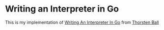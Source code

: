 # Writing an Interpreter in Go

This is my implementation of [Writing An Interpreter In Go](https://interpreterbook.com/) from [Thorsten Ball](https://thorstenball.com/)